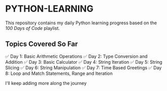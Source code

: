# PYTHON-LEARNING

This repository contains my daily Python learning progress based on the *100 Days of Code* playlist.

## Topics Covered So Far
✅ Day 1: Basic Arithmetic Operations
✅ Day 2: Type Conversion and Addition
✅ Day 3: Basic Calculator
✅ Day 4: String Iteration
✅ Day 5: String Slicing
✅ Day 6: String Manipulation
✅ Day 7: Time Based Greetings
✅ Day 8: Loop and Match Statements, Range and Iteration
    
    
I'll keep adding more along the journey
